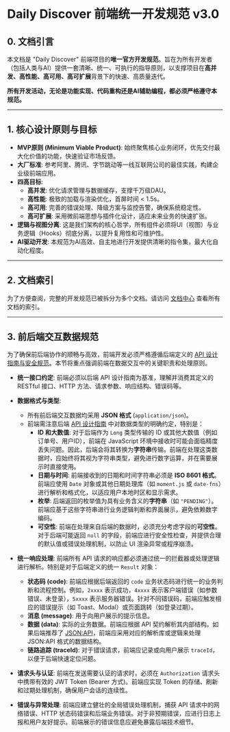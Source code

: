 # Daily Discover 前端统一开发规范 v3.0

## 0. 文档引言

本文档是 "Daily Discover" 前端项目的**唯一官方开发规范**。旨在为所有开发者（包括人类与AI）提供一套清晰、统一、可执行的指导原则，以支撑项目在**高并发、高性能、高可用、高可扩展**背景下的快速、高质量迭代。

**所有开发活动，无论是功能实现、代码重构还是AI辅助编程，都必须严格遵守本规范。**

---

## 1. 核心设计原则与目标

- **MVP原则 (Minimum Viable Product)**: 始终聚焦核心业务闭环，优先交付最大化价值的功能，快速验证市场反馈。
- **大厂标准**: 参考阿里、腾讯、字节跳动等一线互联网公司的最佳实践，构建企业级前端应用。
- **四高目标**:
    - **高并发**: 优化请求管理与数据缓存，支撑千万级DAU。
    - **高性能**: 极致的加载与渲染优化，首屏时间 < 1.5s。
    - **高可用**: 完善的错误处理、降级方案与监控告警，确保系统稳定性。
    - **高可扩展**: 采用微前端思想与插件化设计，适应未来业务的快速扩张。
- **逻辑与视图分离**: 这是我们架构的核心哲学，所有组件必须将UI（视图）与业务逻辑（Hooks）彻底分离，以提升复用性和可维护性。
- **AI驱动开发**: 本规范为AI高效、自主地进行开发提供清晰的指令集，最大化自动化程度。

---

## 2. 文档索引

为了方便查阅，完整的开发规范已被拆分为多个文档。请访问 [文档中心](./00_INDEX.md) 查看所有文档的索引。

---

## 3. 前后端交互数据规范

为了确保前后端协作的顺畅与高效，前端开发必须严格遵循后端定义的 [API 设计指南与安全规范](../daily-discover-server/docs/03_BACKEND_DEVELOPMENT/04_API_DESIGN_GUIDELINES.md)。本节将重点强调前端在数据交互中的关键职责和处理原则。

-   **统一接口约定**: 前端必须以后端 API 设计指南为基准，理解并消费其定义的 RESTful 接口、HTTP 方法、请求参数、响应结构、错误码等。

-   **数据格式与类型**: 
    -   所有前后端交互数据均采用 **JSON 格式** (`application/json`)。
    -   前端需注意后端 [API 设计指南](../daily-discover-server/docs/03_BACKEND_DEVELOPMENT/04_API_DESIGN_GUIDELINES.md#14-数据格式与类型规范) 中对数据类型的明确约定，特别是：
        -   **ID 和大数值**: 对于后端作为 `Long` 类型传输的 ID 或其他大数值（例如订单号、用户ID），前端在 JavaScript 环境中接收时可能会面临精度丢失问题。因此，后端会将其转换为**字符串**传输。前端在处理这类数据时，应始终将其视为字符串类型，避免进行数字运算，并在需要展示时直接使用。
        -   **日期与时间**: 前端接收到的日期和时间字符串必须是 **ISO 8601 格式**。前端应使用 `Date` 对象或其他日期处理库（如 `moment.js` 或 `date-fns`）进行解析和格式化，以适应用户本地时区和显示需求。
        -   **枚举**: 后端返回的枚举值为具有业务含义的**字符串**（如 `"PENDING"`）。前端应基于这些字符串进行业务逻辑判断和界面展示，避免依赖数字编码。
        -   **可空性**: 前端在处理来自后端的数据时，必须充分考虑字段的**可空性**。对于后端可能返回 `null` 的字段，前端应进行安全性检查，并提供合理的默认值或错误处理机制，以防止 UI 渲染异常或程序崩溃。

-   **统一响应处理**: 前端所有 API 请求的响应都必须通过统一的拦截器或处理逻辑进行解析。特别是对于后端定义的统一 `Result` 对象：
    -   **状态码 (code)**: 前端应根据后端返回的 `code` 业务状态码进行统一的业务判断和流程控制。例如，`2xxxx` 表示成功，`4xxxx` 表示客户端错误（如参数错误、未登录），`5xxxx` 表示服务器错误。针对不同错误码，前端应触发相应的错误提示（如 Toast、Modal）或页面跳转（如登录过期）。
    -   **消息 (message)**: 用于向用户展示的提示信息。
    -   **数据 (data)**: 实际的业务数据。前端应根据 API 契约解析其内部结构。如果后端推荐了 [JSON:API](https://jsonapi.org/)，前端应采用对应的解析库或逻辑来处理 JSON:API 格式的数据结构。
    -   **链路追踪 (traceId)**: 对于错误请求，前端应记录或向用户展示 `traceId`，以便于后端快速定位问题。

-   **请求头与认证**: 前端在发送需要认证的请求时，必须在 `Authorization` 请求头中携带有效的 JWT Token (Bearer 方式)。前端应实现 Token 的存储、刷新和过期处理机制，确保用户会话的连续性。

-   **错误与异常处理**: 前端应建立健壮的全局错误处理机制，捕获 API 请求中的网络错误、HTTP 状态码错误和后端业务错误。对于非预期错误，应进行日志上报和用户友好提示。前端展示的错误信息应避免暴露后端技术细节。 